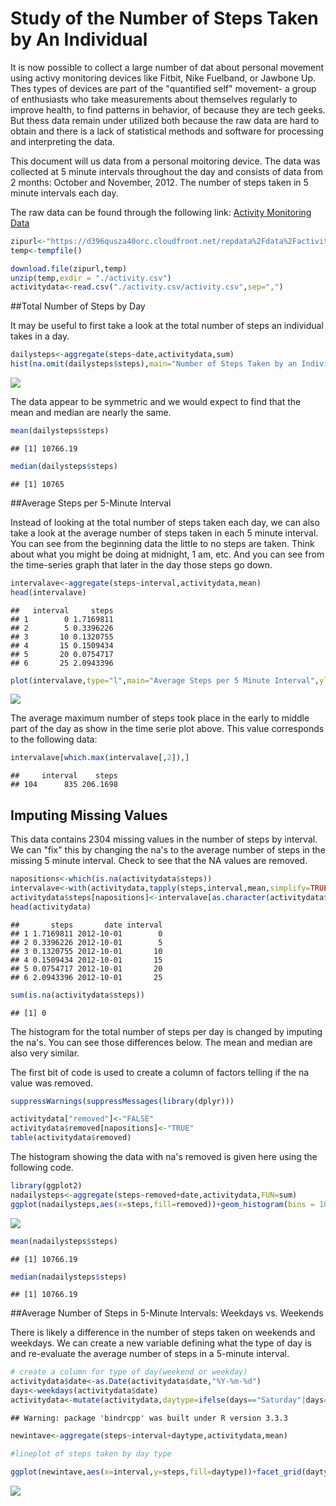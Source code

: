 Study of the Number of Steps Taken by An Individual
====================================================

It is now possible to collect a large number of dat about personal movement using activy monitoring devices like Fitbit, Nike Fuelband, or Jawbone Up. Thes types of devices are part of the "quantified self" movement- a group of enthusiasts who take measurements about themselves regularly to improve health, to find patterns in behavior, of because they are tech geeks. But thess data remain under utilized both because the raw data are hard to obtain and there is a lack of statistical methods and software for processing and interpreting the data.  

This document will us data from a personal moitoring device.  The data was collected at 5 minute intervals throughout the day and consists of data from 2 months: October and November, 2012. The number of steps taken in 5 minute intervals each day.

The raw data can be found through the following link: [Activity Monitoring Data](https://d396qusza40orc.cloudfront.net/repdata%2Fdata%2Factivity.zip)


```r
zipurl<-"https://d396qusza40orc.cloudfront.net/repdata%2Fdata%2Factivity.zip"
temp<-tempfile()

download.file(zipurl,temp)
unzip(temp,exdir = "./activity.csv")
activitydata<-read.csv("./activity.csv/activity.csv",sep=",")
```

##Total Number of Steps by Day

It may be useful to first take a look at the total number of steps an individual takes in a day.


```r
dailysteps<-aggregate(steps~date,activitydata,sum)
hist(na.omit(dailysteps$steps),main="Number of Steps Taken by an Individual Each Day(Nas ommitted)",xlab="Number of Steps",col="magenta")
```

![](activity_monitoring_files/figure-html/unnamed-chunk-1-1.png)<!-- -->

The data appear to be symmetric and we would expect to find that the mean and median are nearly the same.



```r
mean(dailysteps$steps)
```

```
## [1] 10766.19
```

```r
median(dailysteps$steps)
```

```
## [1] 10765
```

##Average Steps per 5-Minute Interval

Instead of looking at the total number of steps taken each day, we can also take a look at the average number of steps taken in each 5 minute interval. You can see from the beginning data the little to no steps are taken.  Think about what you might be doing at midnight, 1 am, etc.  And you can see from the time-series graph that later in the day those steps go down.  


```r
intervalave<-aggregate(steps~interval,activitydata,mean)
head(intervalave)
```

```
##   interval     steps
## 1        0 1.7169811
## 2        5 0.3396226
## 3       10 0.1320755
## 4       15 0.1509434
## 5       20 0.0754717
## 6       25 2.0943396
```

```r
plot(intervalave,type="l",main="Average Steps per 5 Minute Interval",ylab="Average Steps")
```

![](activity_monitoring_files/figure-html/unnamed-chunk-3-1.png)<!-- -->

The average maximum number of steps took place in the early to middle part of the day as show in the time serie plot above. This value corresponds to the following data:


```r
intervalave[which.max(intervalave[,2]),]
```

```
##     interval    steps
## 104      835 206.1698
```

## Imputing Missing Values

This data contains 2304 missing values in the number of steps by interval.  We can "fix" this by changing the na's to the average number of steps in the missing 5 minute interval. Check to see that the NA values are removed.


```r
napositions<-which(is.na(activitydata$steps))
intervalave<-with(activitydata,tapply(steps,interval,mean,simplify=TRUE,na.rm=TRUE))
activitydata$steps[napositions]<-intervalave[as.character(activitydata$interval[napositions])]
head(activitydata)
```

```
##       steps       date interval
## 1 1.7169811 2012-10-01        0
## 2 0.3396226 2012-10-01        5
## 3 0.1320755 2012-10-01       10
## 4 0.1509434 2012-10-01       15
## 5 0.0754717 2012-10-01       20
## 6 2.0943396 2012-10-01       25
```

```r
sum(is.na(activitydata$steps))
```

```
## [1] 0
```

The histogram for the total number of steps per day is changed by imputing the na's.  You can see those differences below.  The mean and median are also very similar. 

The first bit of code is used to create a column of factors telling if the na value was removed. 


```r
suppressWarnings(suppressMessages(library(dplyr)))

activitydata["removed"]<-"FALSE"
activitydata$removed[napositions]<-"TRUE"
table(activitydata$removed)
```

The histogram showing the data with na's removed is given here using the following code.


```r
library(ggplot2)
nadailysteps<-aggregate(steps~removed+date,activitydata,FUN=sum)
ggplot(nadailysteps,aes(x=steps,fill=removed))+geom_histogram(bins = 10,color="black")+labs(xlab="Total Steps",title="Total Daily Steps with NA values imputed")+scale_fill_manual(values=c("blue","magenta"))
```

![](activity_monitoring_files/figure-html/unnamed-chunk-7-1.png)<!-- -->

```r
mean(nadailysteps$steps)
```

```
## [1] 10766.19
```

```r
median(nadailysteps$steps)
```

```
## [1] 10766.19
```


##Average Number of Steps in 5-Minute Intervals: Weekdays vs. Weekends

There is likely a difference in the number of steps taken on weekends and weekdays.  We can create a new variable defining what the type of day is and re-evaluate the average number of steps in a 5-minute interval. 


```r
# create a column for type of day(weekend or weekday)
activitydata$date<-as.Date(activitydata$date,"%Y-%m-%d")
days<-weekdays(activitydata$date)
activitydata<-mutate(activitydata,daytype=ifelse(days=="Saturday"|days=="Sunday","Weekend","Weekday"))
```

```
## Warning: package 'bindrcpp' was built under R version 3.3.3
```

```r
newintave<-aggregate(steps~interval+daytype,activitydata,mean)

#lineplot of steps taken by day type

ggplot(newintave,aes(x=interval,y=steps,fill=daytype))+facet_grid(daytype~.)+geom_line()+labs(x="Time Interval",y="Average Number of Steps",title="Average Number of Steps by Type of Day")
```

![](activity_monitoring_files/figure-html/unnamed-chunk-8-1.png)<!-- -->

